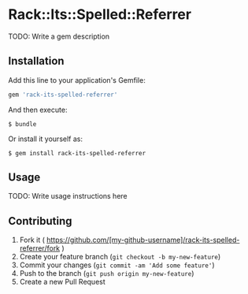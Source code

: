# Rack::Its::Spelled::Referrer

TODO: Write a gem description

## Installation

Add this line to your application's Gemfile:

```ruby
gem 'rack-its-spelled-referrer'
```

And then execute:

    $ bundle

Or install it yourself as:

    $ gem install rack-its-spelled-referrer

## Usage

TODO: Write usage instructions here

## Contributing

1. Fork it ( https://github.com/[my-github-username]/rack-its-spelled-referrer/fork )
2. Create your feature branch (`git checkout -b my-new-feature`)
3. Commit your changes (`git commit -am 'Add some feature'`)
4. Push to the branch (`git push origin my-new-feature`)
5. Create a new Pull Request
